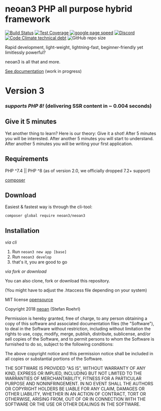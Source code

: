 # neoan3 PHP all purpose hybrid framework

[![Build Status](https://travis-ci.com/sroehrl/neoan3.svg?branch=master)](https://travis-ci.com/neoan3/neoan3)
[![Test Coverage](https://api.codeclimate.com/v1/badges/a3c9336dfc658b8f62dd/test_coverage)](https://codeclimate.com/github/neoan3/neoan3/test_coverage)
[![google page speed](https://img.shields.io/badge/100%25%20page%20speed-lighthouse-blue.svg?style=flat&colorA=555)](https://developers.google.com/speed/pagespeed/insights/?url=https%3A%2F%2Fneoan3.rocks%2Fgetting-started%2F)
[![Discord](https://img.shields.io/discord/701820506671677580?label=discord&style=flat)](https://discord.gg/vjRgWUG)
[![Code Climate technical debt](https://img.shields.io/codeclimate/tech-debt/neoan3/neoan3)](https://codeclimate.com/github/neoan3/neoan3/)
![GitHub repo size](https://img.shields.io/github/repo-size/neoan3/neoan3)

Rapid development, light-weight, lightning-fast, beginner-friendly yet limitlessly powerful? 

neoan3 is all that and more. 

[See documentation](http://neoan3.rocks/getting-started/) (work in progress)

<h1>Version 3</h1>

### _supports PHP 8!_ (delivering SSR content in ~ 0.004 seconds)

## Give it 5 minutes

Yet another thing to learn? Here is our theory: Give it a shot! After 5 minutes you will be interested. 
After another 5 minutes you will start to understand. After another 5 minutes you will be writing your first application.


## Requirements

PHP ^7.4 || PHP ^8
(as of version 2.0, we officially dropped 7.2+ support)

[composer](https://getcomposer.org/)


## Download

Easiest & fastest way is through the cli-tool:

`composer global require neoan3/neoan3`

## Installation

_via cli_

1. Run `neoan3 new app [base]`
2. Run `neoan3 develop`
3. that's it, you are good to go

_via fork or download_

You can also clone, fork or download this repository. 

(You might have to adjust the .htaccess file depending on your system)


MIT license [opensource](https://opensource.org/licenses/MIT)

Copyright 2018 [neoan](http://neoan.us) (Stefan Roehrl) 

Permission is hereby granted, free of charge, to any person obtaining a copy of this software and associated documentation files (the "Software"), to deal in the Software without restriction, including without limitation the rights to use, copy, modify, merge, publish, distribute, sublicense, and/or sell copies of the Software, and to permit persons to whom the Software is furnished to do so, subject to the following conditions:

The above copyright notice and this permission notice shall be included in all copies or substantial portions of the Software.

THE SOFTWARE IS PROVIDED "AS IS", WITHOUT WARRANTY OF ANY KIND, EXPRESS OR IMPLIED, INCLUDING BUT NOT LIMITED TO THE WARRANTIES OF MERCHANTABILITY, FITNESS FOR A PARTICULAR PURPOSE AND NONINFRINGEMENT. IN NO EVENT SHALL THE AUTHORS OR COPYRIGHT HOLDERS BE LIABLE FOR ANY CLAIM, DAMAGES OR OTHER LIABILITY, WHETHER IN AN ACTION OF CONTRACT, TORT OR OTHERWISE, ARISING FROM, OUT OF OR IN CONNECTION WITH THE SOFTWARE OR THE USE OR OTHER DEALINGS IN THE SOFTWARE.


